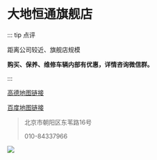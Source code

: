 # 大地恒通旗舰店

::: tip 点评

距离公司较近、旗舰店规模

**购买、保养、维修车辆内部有优惠，详情咨询微信群。**

:::

[高德地图链接](https://ditu.amap.com/place/B0FFKNFQTF)

[百度地图链接](https://j.map.baidu.com/e8/rPg)

> 北京市朝阳区东苇路16号
>
> 010-84337966

![](https://gitee.com/zhou/MoYouClubPic/raw/master/20210401161935.png)